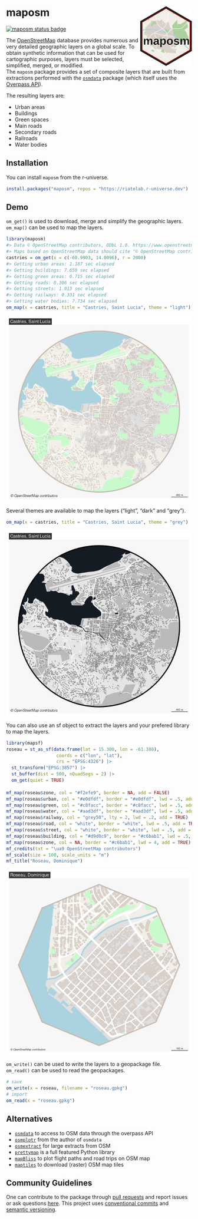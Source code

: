 
# maposm <img src="man/figures/logo.png" align="right" width="140"/>

[![maposm status
badge](https://riatelab.r-universe.dev/maposm/badges/version)](https://riatelab.r-universe.dev/maposm)

The [OpenStreetMap](https://www.openstreetmap.org/) database provides
numerous and very detailed geographic layers on a global scale. To
obtain synthetic information that can be used for cartographic purposes,
layers must be selected, simplified, merged, or modified.  
The `maposm` package provides a set of composite layers that are built
from extractions performed with the
[`osmdata`](https://docs.ropensci.org/osmdata/) package (which itself
uses the [Overpass
API](https://wiki.openstreetmap.org/wiki/Overpass_API)).

The resulting layers are:

- Urban areas
- Buildings
- Green spaces
- Main roads
- Secondary roads
- Railroads
- Water bodies

## Installation

You can install `maposm` from the r-universe.

``` r
install.packages("maposm", repos = "https://riatelab.r-universe.dev")
```

## Demo

`om_get()` is used to download, merge and simplify the geographic
layers.  
`om_map()` can be used to map the layers.

``` r
library(maposm)
#> Data © OpenStreetMap contributors, ODbL 1.0. https://www.openstreetmap.org/copyright.
#> Maps based on OpenStreetMap data should cite "© OpenStreetMap contributors" as the data source.
castries = om_get(x = c(-60.9903, 14.0096), r = 2000)
#> Getting urban areas: 1.187 sec elapsed
#> Getting buildings: 7.659 sec elapsed
#> Getting green areas: 0.715 sec elapsed
#> Getting roads: 0.306 sec elapsed
#> Getting streets: 1.013 sec elapsed
#> Getting railways: 0.331 sec elapsed
#> Getting water bodies: 7.734 sec elapsed
om_map(x = castries, title = "Castries, Saint Lucia", theme = "light")
```

![](man/figures/README-example-1.png)<!-- -->

Several themes are available to map the layers (“light”, “dark” and
“grey”).

``` r
om_map(x = castries, title = "Castries, Saint Lucia", theme = "grey")
```

![](man/figures/README-example2-1.png)<!-- -->

You can also use an sf object to extract the layers and your prefered
library to map the layers.

``` r
library(mapsf)
roseau = st_as_sf(data.frame(lat = 15.300, lon = -61.388), 
                   coords = c("lon", "lat"), 
                   crs = "EPSG:4326") |>
  st_transform("EPSG:3857") |>
  st_buffer(dist = 500, nQuadSegs = 2) |> 
  om_get(quiet = TRUE)

mf_map(roseau$zone, col = "#f2efe9", border = NA, add = FALSE)
mf_map(roseau$urban, col = "#e0dfdf", border = "#e0dfdf", lwd = .5, add = TRUE)
mf_map(roseau$green, col = "#c8facc", border = "#c8facc", lwd = .5, add = TRUE)
mf_map(roseau$water, col = "#aad3df", border = "#aad3df", lwd = .5, add = TRUE)
mf_map(roseau$railway, col = "grey50", lty = 2, lwd = .2, add = TRUE)
mf_map(roseau$road, col = "white", border = "white", lwd = .5, add = TRUE)
mf_map(roseau$street, col = "white", border = "white", lwd = .5, add = TRUE)
mf_map(roseau$building, col = "#d9d0c9", border = "#c6bab1", lwd = .5, add = TRUE)
mf_map(roseau$zone, col = NA, border = "#c6bab1", lwd = 4, add = TRUE)
mf_credits(txt = "\ua9 OpenStreetMap contributors")
mf_scale(size = 100, scale_units = "m")
mf_title("Roseau, Dominique")
```

![](man/figures/README-example3-1.png)<!-- -->

`om_write()` can be used to write the layers to a geopackage file.  
`om_read()` can be used to read the geopackages.

``` r
# save
om_write(x = roseau, filename = "roseau.gpkg")
# import
om_read(x = "roseau.gpkg")
```

## Alternatives

- [`osmdata`](https://github.com/ropensci/osmdata) to access to OSM data
  through the overpass API
- [`osmplotr`](https://docs.ropensci.org/osmplotr/) from the author of
  `osmdata`
- [`osmextract`](https://docs.ropensci.org/osmextract/) for large
  extracts from OSM
- [`prettymap`](https://github.com/marceloprates/prettymaps) is a full
  featured Python library
- [`mapBliss`](https://github.com/benyamindsmith/mapBliss) to plot
  flight paths and road trips on OSM map
- [`maptiles`](https://github.com/riatelab/maptiles) to download
  (raster) OSM map tiles

## Community Guidelines

One can contribute to the package through [pull
requests](https://github.com/riatelab/maposm/pulls) and report issues or
ask questions [here](https://github.com/riatelab/maposm/issues). This
project uses [conventional
commits](https://www.conventionalcommits.org/en/v1.0.0-beta.3/) and
[semantic versioning](https://semver.org/).
